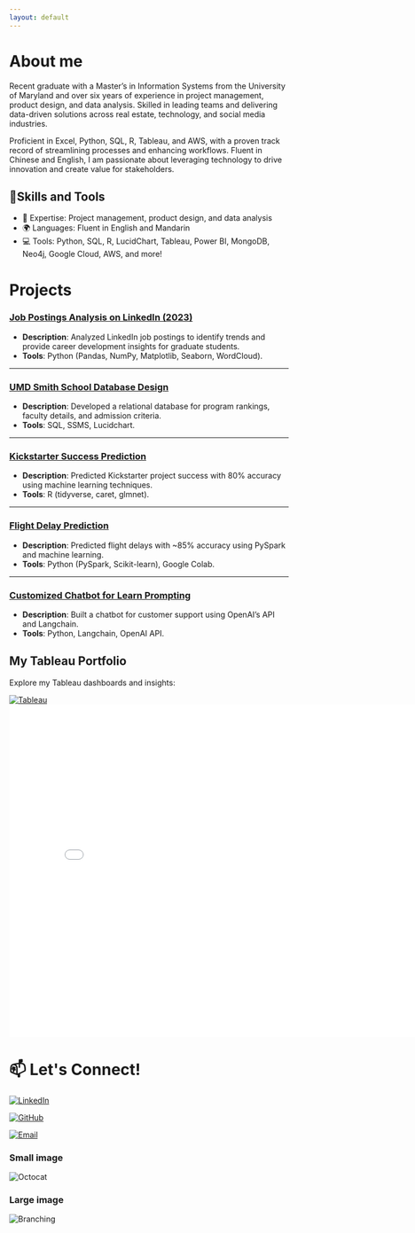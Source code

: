 ```yaml
---
layout: default
---
```


# About me

Recent graduate with a Master’s in Information Systems from the University of Maryland and over six years of experience in project management, product design, and data analysis. Skilled in leading teams and delivering data-driven solutions across real estate, technology, and social media industries.

Proficient in Excel, Python, SQL, R, Tableau, and AWS, with a proven track record of streamlining processes and enhancing workflows. Fluent in Chinese and English, I am passionate about leveraging technology to drive innovation and create value for stakeholders.

## 🚀Skills and Tools
> 
- 🌟 Expertise: Project management, product design, and data analysis
- 🌍 Languages: Fluent in English and Mandarin
- 💻 Tools: Python, SQL, R, LucidChart, Tableau, Power BI, MongoDB, Neo4j, Google Cloud, AWS, and more!
>

# Projects

### [Job Postings Analysis on LinkedIn (2023)](https://github.com/username/linkedin-job-analysis)
- **Description**: Analyzed LinkedIn job postings to identify trends and provide career development insights for graduate students.
- **Tools**: Python (Pandas, NumPy, Matplotlib, Seaborn, WordCloud).

---

### [UMD Smith School Database Design](https://github.com/username/umd-database-design)
- **Description**: Developed a relational database for program rankings, faculty details, and admission criteria.
- **Tools**: SQL, SSMS, Lucidchart.

---

### [Kickstarter Success Prediction](https://github.com/username/kickstarter-prediction)
- **Description**: Predicted Kickstarter project success with 80% accuracy using machine learning techniques.
- **Tools**: R (tidyverse, caret, glmnet).

---

### [Flight Delay Prediction](https://github.com/username/flight-delay-prediction)
- **Description**: Predicted flight delays with ~85% accuracy using PySpark and machine learning.
- **Tools**: Python (PySpark, Scikit-learn), Google Colab.

---

### [Customized Chatbot for Learn Prompting](https://github.com/username/learn-prompting-chatbot)
- **Description**: Built a chatbot for customer support using OpenAI’s API and Langchain.
- **Tools**: Python, Langchain, OpenAI API.

<h2>My Tableau Portfolio</h2>
<p>Explore my Tableau dashboards and insights:</p>
<a href="https://public.tableau.com/profile/jessica.xu4377/" target="_blank">
    <img src="https://img.shields.io/badge/Tableau-Portfolio-orange?logo=tableau" alt="Tableau" />
</a>
<br>
<iframe 
    src="<div class='tableauPlaceholder' id='viz1734327397224' style='position: relative'><noscript><a href='#'><img alt='Story 1 ' src='https:&#47;&#47;public.tableau.com&#47;static&#47;images&#47;QD&#47;QDCCR34G7&#47;1_rss.png' style='border: none' /></a></noscript><object class='tableauViz'  style='display:none;'><param name='host_url' value='https%3A%2F%2Fpublic.tableau.com%2F' /> <param name='embed_code_version' value='3' /> <param name='path' value='shared&#47;QDCCR34G7' /> <param name='toolbar' value='yes' /><param name='static_image' value='https:&#47;&#47;public.tableau.com&#47;static&#47;images&#47;QD&#47;QDCCR34G7&#47;1.png' /> <param name='animate_transition' value='yes' /><param name='display_static_image' value='yes' /><param name='display_spinner' value='yes' /><param name='display_overlay' value='yes' /><param name='display_count' value='yes' /><param name='language' value='en-US' /></object></div>                <script type='text/javascript'>                    var divElement = document.getElementById('viz1734327397224');                    var vizElement = divElement.getElementsByTagName('object')[0];                    vizElement.style.width='1366px';vizElement.style.height='995px';                    var scriptElement = document.createElement('script');                    scriptElement.src = 'https://public.tableau.com/javascripts/api/viz_v1.js';                    vizElement.parentNode.insertBefore(scriptElement, vizElement);                </script>" 
    width="800" 
    height="600" 
    frameborder="0">
</iframe>




# 📫 Let's Connect!

[![LinkedIn](https://img.shields.io/badge/LinkedIn-Profile-blue?logo=linkedin)](https://linkedin.com/in/ningjessicaxu/)

[![GitHub](https://img.shields.io/badge/GitHub-Profile-black?logo=github)](https://github.com/supervicky88)

[![Email](https://img.shields.io/badge/Email-Contact-red?logo=gmail)](mailto:jessicaxu2019@gmail.com)

### Small image

![Octocat](https://github.githubassets.com/images/icons/emoji/octocat.png)

### Large image

![Branching](https://guides.github.com/activities/hello-world/branching.png)

